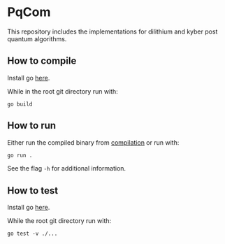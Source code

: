 # PqCom

This repository includes the implementations for dilithium and kyber post quantum algorithms.

## How to compile

Install go [here](https://go.dev/doc/install).

While in the root git directory run with:

```
go build
```

## How to run

Either run the compiled binary from [compilation](#how-to-build) or run with:

```sh
go run .
```

See the flag `-h` for additional information.

## How to test

Install go [here](https://go.dev/doc/install).

While the root git directory run with:

```
go test -v ./...
```
